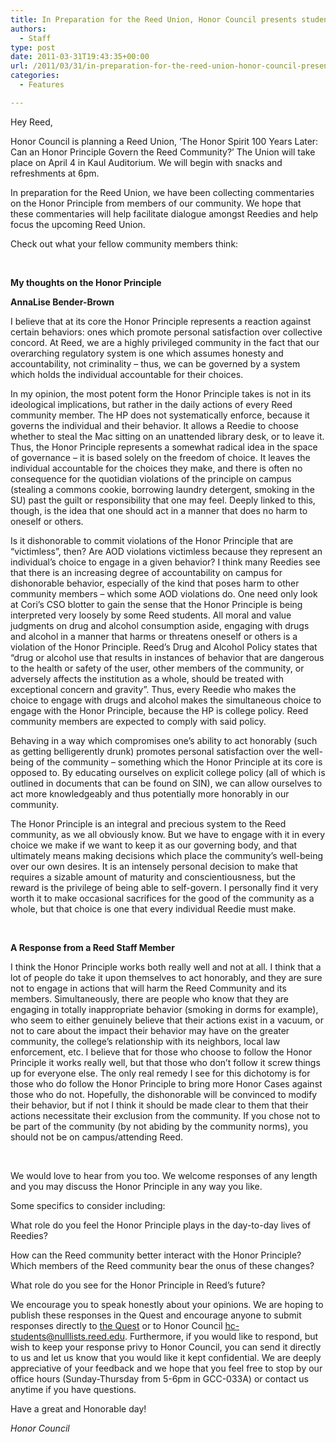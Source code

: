 ```yaml
---
title: In Preparation for the Reed Union, Honor Council presents student, faculty musings on the Honor Principle
authors: 
  - Staff
type: post
date: 2011-03-31T19:43:35+00:00
url: /2011/03/31/in-preparation-for-the-reed-union-honor-council-presents-student-faculty-musings-on-the-honor-principle/
categories:
  - Features

---
```

Hey Reed,

Honor Council is planning a Reed Union, ‘The Honor Spirit 100 Years Later: Can an Honor Principle Govern the Reed Community?’ The Union will take place on April 4 in Kaul Auditorium. We will begin with snacks and refreshments at 6pm.

In preparation for the Reed Union, we have been collecting commentaries on the Honor Principle from members of our community. We hope that these commentaries will help facilitate dialogue amongst Reedies and help focus the upcoming Reed Union.

Check out what your fellow community members think:

&nbsp;

**My thoughts on the Honor Principle**

**AnnaLise Bender-Brown**

I believe that at its core the Honor Principle represents a reaction against certain behaviors: ones which promote personal satisfaction over collective concord. At Reed, we are a highly privileged community in the fact that our overarching regulatory system is one which assumes honesty and accountability, not criminality &#8211; thus, we can be governed by a system which holds the individual accountable for their choices.

In my opinion, the most potent form the Honor Principle takes is not in its ideological implications, but rather in the daily actions of every Reed community member. The HP does not systematically enforce, because it governs the individual and their behavior. It allows a Reedie to choose whether to steal the Mac sitting on an unattended library desk, or to leave it. Thus, the Honor Principle represents a somewhat radical idea in the space of governance &#8211; it is based solely on the freedom of choice. It leaves the individual accountable for the choices they make, and there is often no consequence for the quotidian violations of the principle on campus (stealing a commons cookie, borrowing laundry detergent, smoking in the SU) past the guilt or responsibility that one may feel. Deeply linked to this, though, is the idea that one should act in a manner that does no harm to oneself or others.

Is it dishonorable to commit violations of the Honor Principle that are “victimless”, then? Are AOD violations victimless because they represent an individual’s choice to engage in a given behavior? I think many Reedies see that there is an increasing degree of accountability on campus for dishonorable behavior, especially of the kind that poses harm to other community members &#8211; which some AOD violations do. One need only look at Cori’s CSO blotter to gain the sense that the Honor Principle is being interpreted very loosely by some Reed students. All moral and value judgments on drug and alcohol consumption aside, engaging with drugs and alcohol in a manner that harms or threatens oneself or others is a violation of the Honor Principle. Reed’s Drug and Alcohol Policy states that “drug or alcohol use that results in instances of behavior that are dangerous to the health or safety of the user, other members of the community, or adversely affects the institution as a whole, should be treated with exceptional concern and gravity”. Thus, every Reedie who makes the choice to engage with drugs and alcohol makes the simultaneous choice to engage with the Honor Principle, because the HP is college policy. Reed community members are expected to comply with said policy.

Behaving in a way which compromises one’s ability to act honorably (such as getting belligerently drunk) promotes personal satisfaction over the well-being of the community &#8211; something which the Honor Principle at its core is opposed to. By educating ourselves on explicit college policy (all of which is outlined in documents that can be found on SIN), we can allow ourselves to act more knowledgeably and thus potentially more honorably in our community.

The Honor Principle is an integral and precious system to the Reed community, as we all obviously know. But we have to engage with it in every choice we make if we want to keep it as our governing body, and that ultimately means making decisions which place the community’s well-being over our own desires. It is an intensely personal decision to make that requires a sizable amount of maturity and conscientiousness, but the reward is the privilege of being able to self-govern. I personally find it very worth it to make occasional sacrifices for the good of the community as a whole, but that choice is one that every individual Reedie must make.

&nbsp;

**A Response from a Reed Staff Member**

I think the Honor Principle works both really well and not at all. I think that a lot of people do take it upon themselves to act honorably, and they are sure not to engage in actions that will harm the Reed Community and its members. Simultaneously, there are people who know that they are engaging in totally inappropriate behavior (smoking in dorms for example), who seem to either genuinely believe that their actions exist in a vacuum, or not to care about the impact their behavior may have on the greater community, the college’s relationship with its neighbors, local law enforcement, etc. I believe that for those who choose to follow the Honor Principle it works really well, but that those who don’t follow it screw things up for everyone else. The only real remedy I see for this dichotomy is for those who do follow the Honor Principle to bring more Honor Cases against those who do not. Hopefully, the dishonorable will be convinced to modify their behavior, but if not I think it should be made clear to them that their actions necessitate their exclusion from the community. If you chose not to be part of the community (by not abiding by the community norms), you should not be on campus/attending Reed.

&nbsp;

We would love to hear from you too. We welcome responses of any length and you may discuss the Honor Principle in any way you like.
  
Some specifics to consider including:

What role do you feel the Honor Principle plays in the day-to-day lives of Reedies?

How can the Reed community better interact with the Honor Principle? Which members of the Reed community bear the onus of these changes?

What role do you see for the Honor Principle in Reed’s future?

We encourage you to speak honestly about your opinions. We are hoping to publish these responses in the Quest and encourage anyone to submit responses directly to [the Quest][1] or to Honor Council [&#x68;&#x63;&#x2d;&#x73;&#x74;&#x75;&#x64;&#x65;&#x6e;&#x74;&#x73;&#x40;<span class="oe_displaynone">null</span>&#x6c;&#x69;&#x73;&#x74;&#x73;&#x2e;&#x72;&#x65;&#x65;&#x64;&#x2e;&#x65;&#x64;&#x75;][2]. Furthermore, if you would like to respond, but wish to keep your response privy to Honor Council, you can send it directly to us and let us know that you would like it kept confidential. We are deeply appreciative of your feedback and we hope that you feel free to stop by our office hours (Sunday-Thursday from 5-6pm in GCC-033A) or contact us anytime if you have questions.

Have a great and Honorable day!

_Honor Council_

&nbsp;

 [1]: mailto:&#x71;&#x75;&#x65;&#x73;&#x74;&#x40;&#x72;&#x65;&#x65;&#x64;&#x2e;&#x65;&#x64;&#x75;
 [2]: mailto:&#x68;&#x63;&#x2d;&#x73;&#x74;&#x75;&#x64;&#x65;&#x6e;&#x74;&#x73;&#x40;&#x6c;&#x69;&#x73;&#x74;&#x73;&#x2e;&#x72;&#x65;&#x65;&#x64;&#x2e;&#x65;&#x64;&#x75;